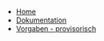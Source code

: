 <!-- Sidebar fuer Docsify -->

* [Home](/)
* [Dokumentation](/dokumentation/Woche_1.md)
* [Vorgaben - provisorisch](/vorgabe/)